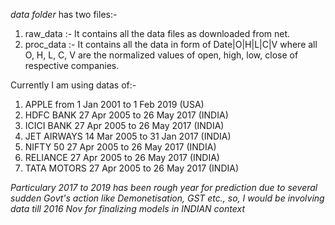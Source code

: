 *data folder* has two files:-
1. raw_data :- It contains all the data files as downloaded from net.
2. proc_data :- It contains all the data in form of
 		        Date|O|H|L|C|V where all O, H, L, C, V are the normalized values of open, high, low, close of respective companies.

Currently I am using datas of:-
1. APPLE from 1 Jan 2001 to 1 Feb 2019 (USA)
2. HDFC BANK 27 Apr 2005 to 26 May 2017 (INDIA)
3. ICICI BANK 27 Apr 2005 to 26 May 2017 (INDIA)
4. JET AIRWAYS 14 Mar 2005 to 31 Jan 2017 (INDIA)
5. NIFTY 50 27 Apr 2005 to 26 May 2017 (INDIA)
6. RELIANCE 27 Apr 2005 to 26 May 2017 (INDIA)
7. TATA MOTORS 27 Apr 2005 to 26 May 2017 (INDIA)


_Particulary 2017 to 2019 has been rough year for prediction due to several sudden Govt's action like Demonetisation, GST etc., so, I would be involving data till 2016 Nov for finalizing models in INDIAN context_
